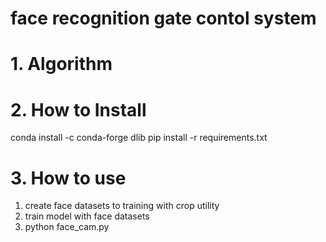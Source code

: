 # face recognition gate contol system

# 1. Algorithm

# 2. How to Install 
conda install -c conda-forge dlib
pip install -r requirements.txt

# 3. How to use
1. create face datasets to training with crop utility
2. train model with face datasets
3. python face_cam.py